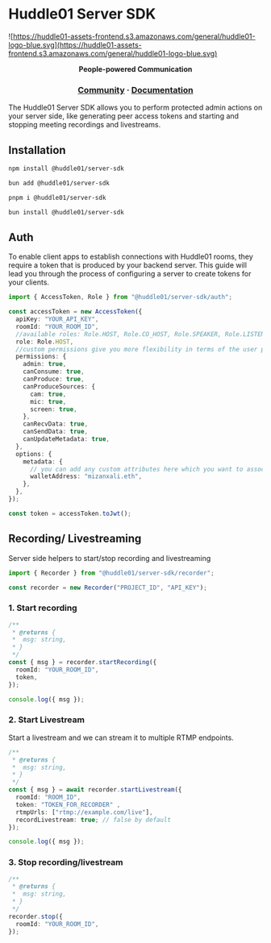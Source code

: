# Huddle01 Server SDK

![https://huddle01-assets-frontend.s3.amazonaws.com/general/huddle01-logo-blue.svg](https://huddle01-assets-frontend.s3.amazonaws.com/general/huddle01-logo-blue.svg)

<p align="center">
  <strong>People-powered
Communication</strong>
</p>

<h3 align="center">
  <a href="https://discord.com/invite/AZ5TRMMP55">Community</a>
  <span> · </span>
  <a href="https://huddle01.com/docs">Documentation</a>
</h3>

The Huddle01 Server SDK allows you to perform protected admin actions on your server side, like generating peer access tokens and starting and stopping meeting recordings and livestreams.

## Installation

```bash
npm install @huddle01/server-sdk
```

```bash
bun add @huddle01/server-sdk
```

```bash
pnpm i @huddle01/server-sdk
```

```bash
bun install @huddle01/server-sdk
```

## Auth

To enable client apps to establish connections with Huddle01 rooms, they require a token that is produced by your backend server. This guide will lead you through the process of configuring a server to create tokens for your clients.

```ts
import { AccessToken, Role } from "@huddle01/server-sdk/auth";

const accessToken = new AccessToken({
  apiKey: "YOUR_API_KEY",
  roomId: "YOUR_ROOM_ID",
  //available roles: Role.HOST, Role.CO_HOST, Role.SPEAKER, Role.LISTENER, Role.GUEST - depending on the privileges you want to give to the user
  role: Role.HOST,
  //custom permissions give you more flexibility in terms of the user privileges than a pre-defined role
  permissions: {
    admin: true,
    canConsume: true,
    canProduce: true,
    canProduceSources: {
      cam: true,
      mic: true,
      screen: true,
    },
    canRecvData: true,
    canSendData: true,
    canUpdateMetadata: true,
  },
  options: {
    metadata: {
      // you can add any custom attributes here which you want to associate with the user
      walletAddress: "mizanxali.eth",
    },
  },
});

const token = accessToken.toJwt();
```

## Recording/ Livestreaming

Server side helpers to start/stop recording and livestreaming

```ts
import { Recorder } from "@huddle01/server-sdk/recorder";

const recorder = new Recorder("PROJECT_ID", "API_KEY");
```

### 1. Start recording

```ts
/**
 * @returns {
 *  msg: string,
 * }
 */
const { msg } = recorder.startRecording({
  roomId: "YOUR_ROOM_ID",
  token,
});

console.log({ msg });
```

### 2. Start Livestream

Start a livestream and we can stream it to multiple RTMP endpoints.

```ts
/**
 * @returns {
 *  msg: string,
 * }
 */
const { msg } = await recorder.startLivestream({
  roomId: "ROOM_ID",
  token: "TOKEN_FOR_RECORDER" ,
  rtmpUrls: ["rtmp://example.com/live"],
  recordLivestream: true; // false by default
});

console.log({ msg });
```

### 3. Stop recording/livestream

```ts
/**
 * @returns {
 *  msg: string,
 * }
 */
recorder.stop({
  roomId: "YOUR_ROOM_ID",
});
```
